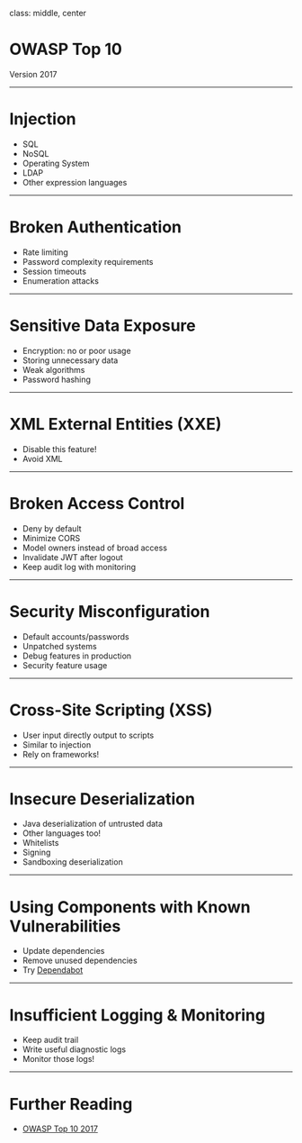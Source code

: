 class: middle, center

# OWASP Top 10

Version 2017

---

# Injection

* SQL
* NoSQL
* Operating System
* LDAP
* Other expression languages

---

# Broken Authentication

* Rate limiting
* Password complexity requirements
* Session timeouts
* Enumeration attacks

---

# Sensitive Data Exposure

* Encryption: no or poor usage
* Storing unnecessary data
* Weak algorithms
* Password hashing

---

# XML External Entities (XXE)

* Disable this feature!
* Avoid XML

---

# Broken Access Control

* Deny by default
* Minimize CORS
* Model owners instead of broad access
* Invalidate JWT after logout
* Keep audit log with monitoring

---

# Security Misconfiguration

* Default accounts/passwords
* Unpatched systems
* Debug features in production
* Security feature usage

---

# Cross-Site Scripting (XSS)

* User input directly output to scripts
* Similar to injection
* Rely on frameworks!

---

# Insecure Deserialization

* Java deserialization of untrusted data
* Other languages too!
* Whitelists
* Signing
* Sandboxing deserialization

---

# Using Components with Known Vulnerabilities

* Update dependencies
* Remove unused dependencies
* Try [Dependabot](https://dependabot.com/)

---

# Insufficient Logging & Monitoring

* Keep audit trail
* Write useful diagnostic logs
* Monitor those logs!

---

# Further Reading

* [OWASP Top 10 2017](https://www.owasp.org/images/7/72/OWASP_Top_10-2017_%28en%29.pdf.pdf)
